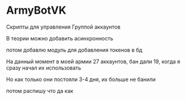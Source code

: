 # ArmyBotVK

Скрипты для управления Группой аккаунтов

В теории можно добавить асинхронность

потом добавлю модуль для добавления токенов в бд

На данный момент в моей армии 27 аккаунтов, бан дали 19, когда я сразу начал их использовать

Но как только они постояли 3-4 дня, их больше не банили

потом распишу что да как
